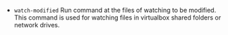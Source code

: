 * `watch-modified`
  Run command at the files of watching to be modified.
  This command is used for watching files in virtualbox shared folders or network drives.